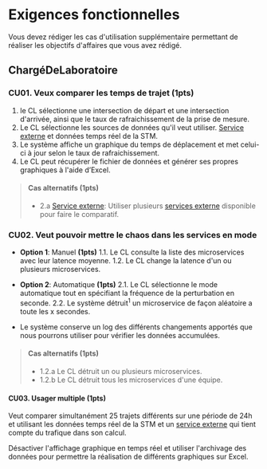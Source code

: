 # Exigences fonctionnelles

Vous devez rédiger les cas d'utilisation supplémentaire permettant de réaliser les objectifs d'affaires que vous avez rédigé.

## ChargéDeLaboratoire
### CU01. Veux comparer les temps de trajet (1pts)
  1. le CL sélectionne une intersection de départ et une intersection d'arrivée, ainsi que le taux de rafraichissement de la prise de mesure.
  1. Le CL sélectionne les sources de données qu'il veut utiliser. [Service externe](service-externe.md) et données temps réel de la STM.
  2. Le système affiche un graphique du temps de déplacement et met celui-ci à jour selon le taux de rafraichissement.
  3. Le CL peut récupérer le fichier de données et générer ses propres graphiques à l'aide d’Excel</span>.
> #### Cas alternatifs (1pts)
>  - 2.a [Service externe](service-externe.md): Utiliser plusieurs [services externe](service-externe.md) disponible pour faire le comparatif.

### CU02. Veut pouvoir mettre le chaos dans les services en mode
  - **Option 1**: Manuel <b>(1pts)</b>
    1.1. Le CL consulte la liste des microservices avec leur latence moyenne.
    1.2. Le CL change la latence d'un ou plusieurs microservices</span>.
  
  - **Option 2**: Automatique <b>(1pts)</b>
    2.1. Le CL sélectionne le mode automatique tout en spécifiant la fréquence de la perturbation en seconde.
    2.2. Le système détruit<sup>1</sup> un microservice de façon aléatoire a toute les x secondes</span>.
  
  - Le système conserve un log des différents changements apportés que nous pourrons utiliser pour vérifier les données accumulées.

> #### Cas alternatifs <b>(1pts)</b>
>  - 1.2.a Le CL détruit un ou plusieurs microservices</span>.
>  - 1.2.b Le CL détruit tous les microservices d'une équipe.
</span>

#### CU03. Usager multiple <b>(1pts)</b>
Veut comparer simultanément 25 trajets différents sur une période de 24h et utilisant les données temps réel de la STM et un [service externe](service-externe.md) qui tient compte du trafique dans son calcul.

Désactiver l'affichage graphique en temps réel et utiliser l'archivage des données pour permettre la réalisation de différents graphiques sur Excel. 
